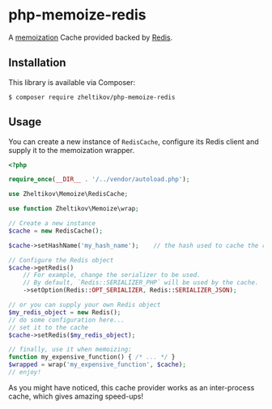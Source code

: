 # php-memoize-redis

A [memoization](https://github.com/zheltikov/php-memoize) Cache provided backed by [Redis](https://redis.io/).

## Installation

This library is available via Composer:

```shell
$ composer require zheltikov/php-memoize-redis
```

## Usage

You can create a new instance of `RedisCache`, configure its Redis client and supply it to the memoization wrapper.

```php
<?php

require_once(__DIR__ . '/../vendor/autoload.php');

use Zheltikov\Memoize\RedisCache;

use function Zheltikov\Memoize\wrap;

// Create a new instance
$cache = new RedisCache();

$cache->setHashName('my_hash_name');    // the hash used to cache the results

// Configure the Redis object
$cache->getRedis()
    // For example, change the serializer to be used.
    // By default, `Redis::SERIALIZER_PHP` will be used by the cache.
    ->setOption(Redis::OPT_SERIALIZER, Redis::SERIALIZER_JSON);

// or you can supply your own Redis object
$my_redis_object = new Redis();
// do some configuration here...
// set it to the cache
$cache->setRedis($my_redis_object);

// finally, use it when memoizing:
function my_expensive_function() { /* ... */ }
$wrapped = wrap('my_expensive_function', $cache);
// enjoy!

```

As you might have noticed, this cache provider works as an inter-process cache, which gives amazing speed-ups!
